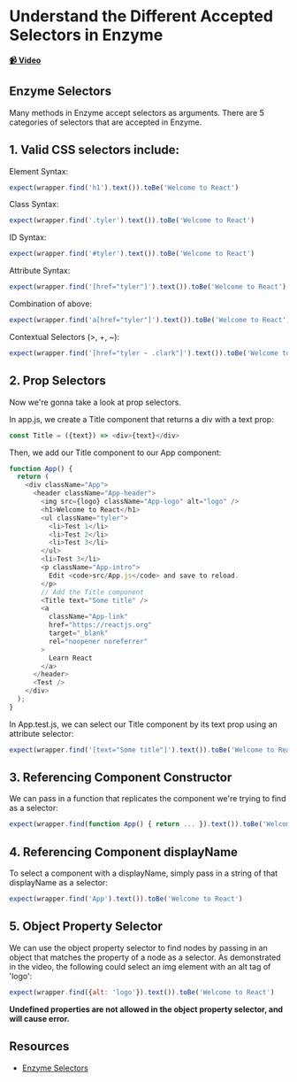 # Understand the Different Accepted Selectors in Enzyme

**[📹 Video](https://egghead.io/lessons/react-understand-the-different-accepted-selectors-in-enzyme)**

## Enzyme Selectors
Many methods in Enzyme accept selectors as arguments. There are 5 categories of selectors that are accepted in Enzyme.

## 1. Valid CSS selectors include:
Element Syntax:
```js
expect(wrapper.find('h1').text()).toBe('Welcome to React')
```
Class Syntax:
```js
expect(wrapper.find('.tyler').text()).toBe('Welcome to React')
```
ID Syntax:
```js
expect(wrapper.find('#tyler').text()).toBe('Welcome to React')
```
Attribute Syntax:
```js
expect(wrapper.find('[href="tyler"]').text()).toBe('Welcome to React')
```
Combination of above:
```js
expect(wrapper.find('a[href="tyler"]').text()).toBe('Welcome to React')
```
Contextual Selectors (>, +, ~):
```js
expect(wrapper.find('[href="tyler ~ .clark"]').text()).toBe('Welcome to React')
```
## 2. Prop Selectors
Now we're gonna take a look at prop selectors.

In app.js, we create a Title component that returns a div with a text prop:
```js
const Title = ({text}) => <div>{text}</div>
```
Then, we add our Title component to our App component:
```js
function App() {
  return (
    <div className="App">
      <header className="App-header">
        <img src={logo} className="App-logo" alt="logo" />
        <h1>Welcome to React</h1>
        <ul className="tyler">
          <li>Test 1</li>
          <li>Test 2</li>
          <li>Test 3</li>
        </ul>
        <li>Test 3</li>
        <p className="App-intro">
          Edit <code>src/App.js</code> and save to reload.
        </p>
        // Add the Title component
        <Title text="Some title" />
        <a
          className="App-link"
          href="https://reactjs.org"
          target="_blank"
          rel="noopener noreferrer"
        >
          Learn React
        </a>
      </header>
      <Test />
    </div>
  );
}
```
In App.test.js, we can select our Title component by its text prop using an attribute selector:
```js
expect(wrapper.find('[text="Some title"]').text()).toBe('Welcome to React')
```
## 3. Referencing Component Constructor
We can pass in a function that replicates the component we're trying to find as a selector:
```js
expect(wrapper.find(function App() { return ... }).text()).toBe('Welcome to React')
```

## 4. Referencing Component displayName
To select a component with a displayName, simply pass in a string of that displayName as a selector:
```js
expect(wrapper.find('App').text()).toBe('Welcome to React')
```

## 5. Object Property Selector
We can use the object property selector to find nodes by passing in an object that matches the property of a node as a selector. As demonstrated in the video, the following could select an img element with an alt tag of 'logo':
```js
expect(wrapper.find({alt: 'logo'}).text()).toBe('Welcome to React')
```
**Undefined properties are not allowed in the object property selector, and will cause error.**

## Resources
- [Enzyme Selectors](https://enzymejs.github.io/enzyme/docs/api/selector.html)
